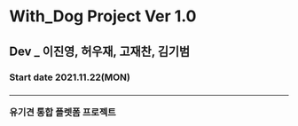 # With_Dog Project Ver 1.0 
## Dev _ 이진영, 허우재, 고재찬, 김기범 
<h3> Start date 2021.11.22(MON)<h3>
<hr>
유기견 통합 플렛폼 프로젝트 
